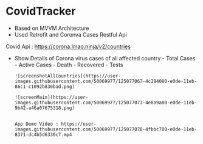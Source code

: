 # CovidTracker

* Based on MVVM Architecture
* Used Retrofit and Coronva Cases Restful Api

Covid Api : https://corona.lmao.ninja/v2/countries

* Show Details of Corona virus cases of all affected country
      - Total Cases
      - Active Cases
      - Death
      - Recovered
      - Tests
      
      
      ![screenshotAllCountries](https://user-images.githubusercontent.com/50069977/125077067-4c284080-e0de-11eb-86c1-c1092b830bad.png)
      
      ![screenMain](https://user-images.githubusercontent.com/50069977/125077073-4e8a9a80-e0de-11eb-9b42-a46a07675318.png)
      
      
      App Demo Video : https://user-images.githubusercontent.com/50069977/125077078-4fbbc780-e0de-11eb-8371-dc4b5d6336c7.mp4
    
 
      
